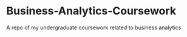 # Business-Analytics-Coursework
A repo of my undergraduate coursework related to business analytics
